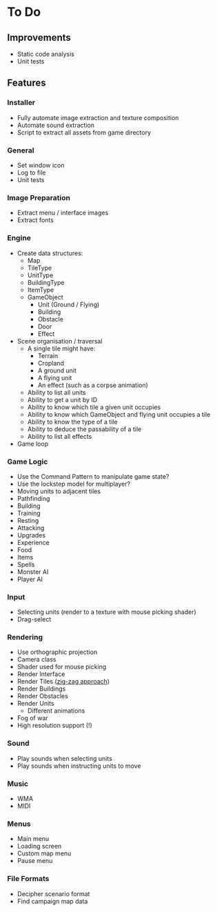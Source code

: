 # To Do

## Improvements

 - Static code analysis
 - Unit tests

## Features

### Installer

 - Fully automate image extraction and texture composition
 - Automate sound extraction
 - Script to extract all assets from game directory

### General

 - Set window icon
 - Log to file
 - Unit tests

### Image Preparation

 - Extract menu / interface images
 - Extract fonts

### Engine

 - Create data structures:
    - Map
    - TileType
    - UnitType
    - BuildingType
    - ItemType
    - GameObject
        - Unit (Ground / Flying)
        - Building
        - Obstacle
        - Door
        - Effect
 - Scene organisation / traversal
    - A single tile might have:
        - Terrain
        - Cropland
        - A ground unit
        - A flying unit
        - An effect (such as a corpse animation)
    - Ability to list all units
    - Ability to get a unit by ID
    - Ability to know which tile a given unit occupies
    - Ability to know which GameObject and flying unit occupies a tile
    - Ability to know the type of a tile
    - Ability to deduce the passability of a tile
    - Ability to list all effects
 - Game loop

### Game Logic

 - Use the Command Pattern to manipulate game state?
 - Use the lockstep model for multiplayer?
 - Moving units to adjacent tiles
 - Pathfinding
 - Building
 - Training
 - Resting
 - Attacking
 - Upgrades
 - Experience
 - Food
 - Items
 - Spells
 - Monster AI
 - Player AI

### Input

 - Selecting units (render to a texture with mouse picking shader)
 - Drag-select

### Rendering

 - Use orthographic projection
 - Camera class
 - Shader used for mouse picking
 - Render Interface
 - Render Tiles ([zig-zag approach](/docs/MECHANICS.md))
 - Render Buildings
 - Render Obstacles
 - Render Units
    - Different animations
 - Fog of war
 - High resolution support (!)

### Sound

 - Play sounds when selecting units
 - Play sounds when instructing units to move

### Music

 - WMA
 - MIDI

### Menus

 - Main menu
 - Loading screen
 - Custom map menu
 - Pause menu

### File Formats

 - Decipher scenario format
 - Find campaign map data
